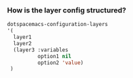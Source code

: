 ### How is the layer config structured?

```lisp
dotspacemacs-configuration-layers
'(
  layer1
  layer2
  (layer3 :variables
          option1 nil
          option2 'value)
 )
```
